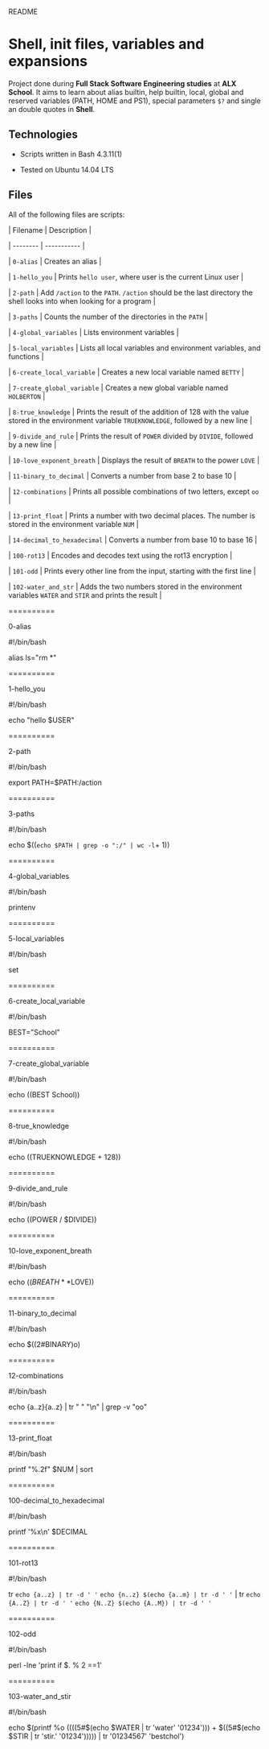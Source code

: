 README



# Shell, init files, variables and expansions

		



		

Project done during **Full Stack Software Engineering studies** at **ALX School**. It aims to learn about alias builtin, help builtin, local, global and reserved variables (PATH, HOME and PS1), special parameters `$?` and single an double quotes in **Shell**.

		



		

## Technologies

		

* Scripts written in Bash 4.3.11(1)

		

* Tested on Ubuntu 14.04 LTS

		



		

## Files

		

All of the following files are scripts:

		



		

| Filename | Description |

		

| -------- | ----------- |

		

| `0-alias` | Creates an alias |

		

| `1-hello_you` | Prints `hello user`, where user is the current Linux user |

		

| `2-path` | Add `/action` to the `PATH`. `/action` should be the last directory the shell looks into when looking for a program |

		

| `3-paths` | Counts the number of the directories in the `PATH` |

		

| `4-global_variables` | Lists environment variables |

		

| `5-local_variables` | Lists all local variables and environment variables, and functions |

		

| `6-create_local_variable` | Creates a new local variable named `BETTY` |

		

| `7-create_global_variable` | Creates a new global variable named `HOLBERTON` |

		

| `8-true_knowledge` | Prints the result of the addition of 128 with the value stored in the environment variable `TRUEKNOWLEDGE`, followed by a new line |

		

| `9-divide_and_rule` | Prints the result of `POWER` divided by `DIVIDE`, followed by a new line |

		

| `10-love_exponent_breath` | Displays the result of `BREATH` to the power `LOVE` |

		

| `11-binary_to_decimal` | Converts a number from base 2 to base 10 |

		

| `12-combinations` | Prints all possible combinations of two letters, except `oo` |

		

| `13-print_float` | Prints a number with two decimal places. The number is stored in the environment variable `NUM` |

		

| `14-decimal_to_hexadecimal` | Converts a number from base 10 to base 16 |

		

| `100-rot13` | Encodes and decodes text using the rot13 encryption |

		

| `101-odd` | Prints every other line from the input, starting with the first line |

		

| `102-water_and_str` | Adds the two numbers stored in the environment variables `WATER` and `STIR` and prints the result |



==========

0-alias



#!/bin/bash

alias ls="rm *"



==========

1-hello_you



#!/bin/bash

echo "hello $USER"



==========

2-path



#!/bin/bash

export PATH=$PATH:/action



==========

3-paths



#!/bin/bash

echo $((`echo $PATH | grep -o ":/" | wc -l`+ 1))



==========

4-global_variables



#!/bin/bash

printenv



==========

5-local_variables



#!/bin/bash

set



==========

6-create_local_variable



#!/bin/bash

BEST="School"



==========

7-create_global_variable



#!/bin/bash

echo $(($BEST School))



==========

8-true_knowledge



#!/bin/bash

echo $(($TRUEKNOWLEDGE + 128))



==========

9-divide_and_rule



#!/bin/bash

echo $(($POWER / $DIVIDE))



==========

10-love_exponent_breath



#!/bin/bash

echo $((BREATH**$LOVE))



==========

11-binary_to_decimal



#!/bin/bash

echo $((2#BINARY)o)



==========

12-combinations



#!/bin/bash

echo {a..z}{a..z} | tr " " "\n" | grep -v "oo"



==========

13-print_float



#!/bin/bash

printf "%.2f" $NUM | sort



==========

100-decimal_to_hexadecimal



#!/bin/bash

printf '%x\n' $DECIMAL



==========

101-rot13



#!/bin/bash

tr `echo {a..z} | tr -d ' '` `echo {n..z} $(echo {a..m} | tr -d ' '` | tr `echo {A..Z} | tr -d ' '` `echo {N..Z} $(echo {A..M}) | tr -d ' '`



==========

102-odd



#!/bin/bash

perl -lne 'print if $. % 2 ==1'



==========

103-water_and_stir



#!/bin/bash

echo $(printf %o $(($((5#$(echo $WATER | tr 'water' '01234'))) + $((5#$(echo $STIR | tr 'stir.' '01234'))))) | tr '01234567' 'bestchol')


